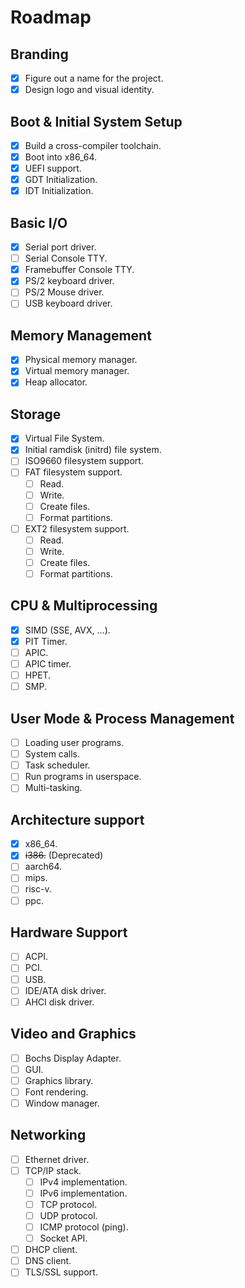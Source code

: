 # Roadmap

## Branding

- [x] Figure out a name for the project.
- [x] Design logo and visual identity.

## Boot & Initial System Setup

- [x] Build a cross-compiler toolchain.
- [x] Boot into x86_64.
- [x] UEFI support.
- [x] GDT Initialization.
- [x] IDT Initialization.

## Basic I/O

- [x] Serial port driver.
- [ ] Serial Console TTY.
- [x] Framebuffer Console TTY.
- [x] PS/2 keyboard driver.
- [ ] PS/2 Mouse driver.
- [ ] USB keyboard driver.

## Memory Management

- [x] Physical memory manager.
- [x] Virtual memory manager.
- [x] Heap allocator.

## Storage

- [x] Virtual File System.
- [x] Initial ramdisk (initrd) file system.
- [ ] ISO9660 filesystem support.
- [ ] FAT filesystem support.
  - [ ] Read.
  - [ ] Write.
  - [ ] Create files.
  - [ ] Format partitions.
- [ ] EXT2 filesystem support.
  - [ ] Read.
  - [ ] Write.
  - [ ] Create files.
  - [ ] Format partitions.

## CPU & Multiprocessing

- [x] SIMD (SSE, AVX, ...).
- [x] PIT Timer.
- [ ] APIC.
- [ ] APIC timer.
- [ ] HPET.
- [ ] SMP.

## User Mode & Process Management

- [ ] Loading user programs.
- [ ] System calls.
- [ ] Task scheduler.
- [ ] Run programs in userspace.
- [ ] Multi-tasking.

## Architecture support

- [x] x86_64.
- [x] ~~i386.~~ (Deprecated)
- [ ] aarch64.
- [ ] mips.
- [ ] risc-v.
- [ ] ppc.

## Hardware Support

- [ ] ACPI.
- [ ] PCI.
- [ ] USB.
- [ ] IDE/ATA disk driver.
- [ ] AHCI disk driver.

## Video and Graphics

- [ ] Bochs Display Adapter.
- [ ] GUI.
- [ ] Graphics library.
- [ ] Font rendering.
- [ ] Window manager.

## Networking

- [ ] Ethernet driver.
- [ ] TCP/IP stack.
  - [ ] IPv4 implementation.
  - [ ] IPv6 implementation.
  - [ ] TCP protocol.
  - [ ] UDP protocol.
  - [ ] ICMP protocol (ping).
  - [ ] Socket API.
- [ ] DHCP client.
- [ ] DNS client.
- [ ] TLS/SSL support.
